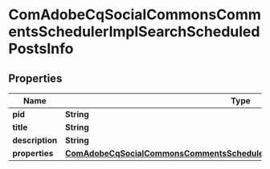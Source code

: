 

# ComAdobeCqSocialCommonsCommentsSchedulerImplSearchScheduledPostsInfo

## Properties

Name | Type | Description | Notes
------------ | ------------- | ------------- | -------------
**pid** | **String** |  |  [optional]
**title** | **String** |  |  [optional]
**description** | **String** |  |  [optional]
**properties** | [**ComAdobeCqSocialCommonsCommentsSchedulerImplSearchScheduledPostsProperties**](ComAdobeCqSocialCommonsCommentsSchedulerImplSearchScheduledPostsProperties.md) |  |  [optional]



